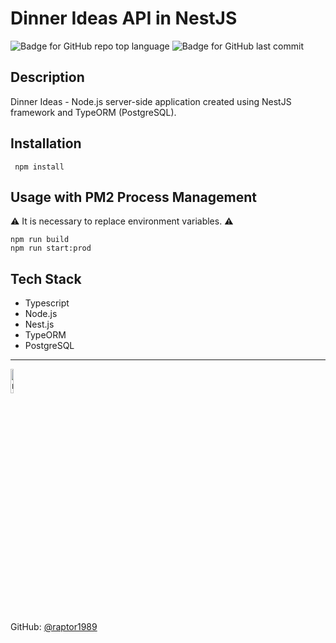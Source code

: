# Dinner Ideas API in NestJS
  ![Badge for GitHub repo top language](https://img.shields.io/github/languages/top/raptor1989/dinner-ideas-nestjs?style=flat&logo=appveyor) ![Badge for GitHub last commit](https://img.shields.io/github/last-commit/raptor1989/dinner-ideas-nestjs?style=flat&logo=appveyor)
  ## Description 
  
  Dinner Ideas - Node.js server-side application created using NestJS framework and TypeORM (PostgreSQL).
  
  ## Installation
```
 npm install
``` 
  ## Usage with PM2 Process Management
⚠️ It is necessary to replace environment variables. ⚠️
```
npm run build
npm run start:prod
```
  ## Tech Stack
  
  - Typescript
  - Node.js
  - Nest.js
  - TypeORM
  - PostgreSQL
  
  ---
  
  <img src="https://avatars.githubusercontent.com/u/11620800?v=4" alt="raptor1989" width="10%" />
  
  GitHub: [@raptor1989](https://api.github.com/users/raptor1989)
